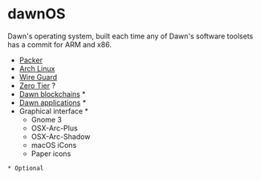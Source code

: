 # dawnOS

Dawn's operating system, built each time any of Dawn's software toolsets has a commit for ARM and x86.


 * [Packer](https://www.packer.io/)
 * [Arch Linux](https://www.archlinux.org/)
 * [Wire Guard](https://www.wireguard.io/)
 * [Zero Tier](https://www.zerotier.com/) ?
 * [Dawn blockchains]() *
 * [Dawn applications]() *
 * Graphical interface *
   * Gnome 3 
   * OSX-Arc-Plus
   * OSX-Arc-Shadow
   * macOS iCons
   * Paper icons

`* Optional`
